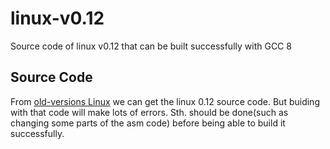 # linux-v0.12
Source code of linux v0.12 that can be built successfully with GCC 8

## Source Code
From [old-versions Linux](https://mirrors.edge.kernel.org/pub/linux/kernel/Historic/old-versions/) we can get the linux 0.12 source code. But buiding with that code will make lots of errors. Sth. should be done(such as changing some parts of the asm code) before being able to build it successfully.
